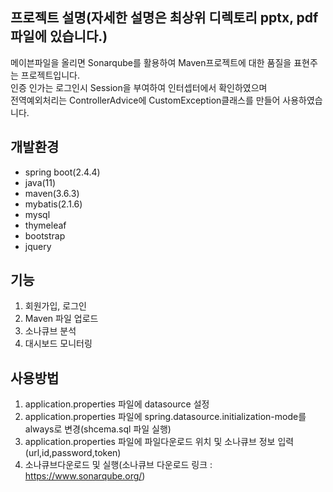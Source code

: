 ## 프로젝트 설명(자세한 설명은 최상위 디렉토리 pptx, pdf 파일에 있습니다.)
메이븐파일을 올리면 Sonarqube를 활용하여 Maven프로젝트에 대한 품질을 표현주는 프로젝트입니다.<br>
인증 인가는 로그인시 Session을 부여하여 인터셉터에서 확인하였으며<br>
전역예외처리는 ControllerAdvice에 CustomException클래스를 만들어 사용하였습니다.<br>


## 개발환경
- spring boot(2.4.4)
- java(11)
- maven(3.6.3)
- mybatis(2.1.6)
- mysql
- thymeleaf
- bootstrap
- jquery

## 기능
1. 회원가입, 로그인
2. Maven 파일 업로드
3. 소나큐브 분석
4. 대시보드 모니터링

## 사용방법
1. application.properties 파일에 datasource 설정
2. application.properties 파일에 spring.datasource.initialization-mode를 always로 변경(shcema.sql 파일 실행)
3. application.properties 파일에 파일다운로드 위치 및 소나큐브 정보 입력(url,id,password,token)
4. 소나큐브다운로드 및 실행(소나큐브 다운로드 링크 : https://www.sonarqube.org/)
